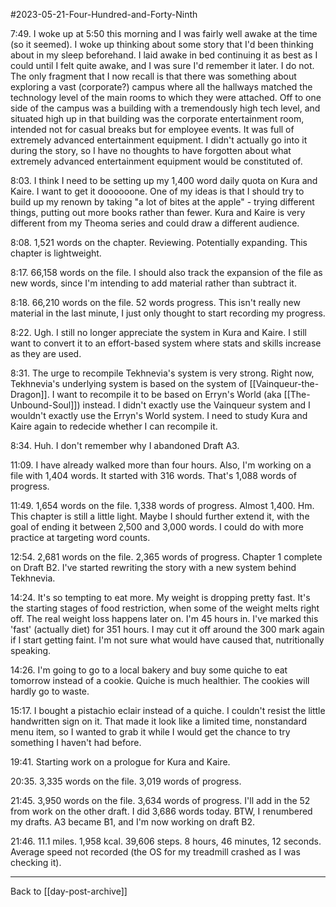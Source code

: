 #2023-05-21-Four-Hundred-and-Forty-Ninth

7:49.  I woke up at 5:50 this morning and I was fairly well awake at the time (so it seemed).  I woke up thinking about some story that I'd been thinking about in my sleep beforehand.  I laid awake in bed continuing it as best as I could until I felt quite awake, and I was sure I'd remember it later.  I do not.  The only fragment that I now recall is that there was something about exploring a vast (corporate?) campus where all the hallways matched the technology level of the main rooms to which they were attached.  Off to one side of the campus was a building with a tremendously high tech level, and situated high up in that building was the corporate entertainment room, intended not for casual breaks but for employee events.  It was full of extremely advanced entertainment equipment.  I didn't actually go into it during the story, so I have no thoughts to have forgotten about what extremely advanced entertainment equipment would be constituted of.

8:03.  I think I need to be setting up my 1,400 word daily quota on Kura and Kaire.  I want to get it doooooone.  One of my ideas is that I should try to build up my renown by taking "a lot of bites at the apple" - trying different things, putting out more books rather than fewer.  Kura and Kaire is very different from my Theoma series and could draw a different audience.

8:08.  1,521 words on the chapter.  Reviewing.  Potentially expanding.  This chapter is lightweight.

8:17.  66,158 words on the file.  I should also track the expansion of the file as new words, since I'm intending to add material rather than subtract it.

8:18.  66,210 words on the file.  52 words progress.  This isn't really new material in the last minute, I just only thought to start recording my progress.

8:22.  Ugh.  I still no longer appreciate the system in Kura and Kaire.  I still want to convert it to an effort-based system where stats and skills increase as they are used.

8:31.  The urge to recompile Tekhnevia's system is very strong.  Right now, Tekhnevia's underlying system is based on the system of [[Vainqueur-the-Dragon]].  I want to recompile it to be based on Erryn's World (aka [[The-Unbound-Soul]]) instead.  I didn't exactly use the Vainqueur system and I wouldn't exactly use the Erryn's World system.  I need to study Kura and Kaire again to redecide whether I can recompile it.

8:34.  Huh.  I don't remember why I abandoned Draft A3.

11:09.  I have already walked more than four hours.  Also, I'm working on a file with 1,404 words.  It started with 316 words.  That's 1,088 words of progress.

11:49.  1,654 words on the file.  1,338 words of progress.  Almost 1,400.  Hm.  This chapter is still a little light.  Maybe I should further extend it, with the goal of ending it between 2,500 and 3,000 words.  I could do with more practice at targeting word counts.

12:54.  2,681 words on the file.  2,365 words of progress.  Chapter 1 complete on Draft B2.  I've started rewriting the story with a new system behind Tekhnevia.

14:24.  It's so tempting to eat more.  My weight is dropping pretty fast.  It's the starting stages of food restriction, when some of the weight melts right off.  The real weight loss happens later on.  I'm 45 hours in.  I've marked this 'fast' (actually diet) for 351 hours.  I may cut it off around the 300 mark again if I start getting faint.  I'm not sure what would have caused that, nutritionally speaking.

14:26.  I'm going to go to a local bakery and buy some quiche to eat tomorrow instead of a cookie.  Quiche is much healthier.  The cookies will hardly go to waste.

15:17.  I bought a pistachio eclair instead of a quiche.  I couldn't resist the little handwritten sign on it.  That made it look like a limited time, nonstandard menu item, so I wanted to grab it while I would get the chance to try something I haven't had before.

19:41.  Starting work on a prologue for Kura and Kaire.

20:35.  3,335 words on the file.  3,019 words of progress.

21:45.  3,950 words on the file.  3,634 words of progress.  I'll add in the 52 from work on the other draft.  I did 3,686 words today.  BTW, I renumbered my drafts.  A3 became B1, and I'm now working on draft B2.

21:46.  11.1 miles.  1,958 kcal.  39,606 steps.  8 hours, 46 minutes, 12 seconds.  Average speed not recorded (the OS for my treadmill crashed as I was checking it).

---
Back to [[day-post-archive]]